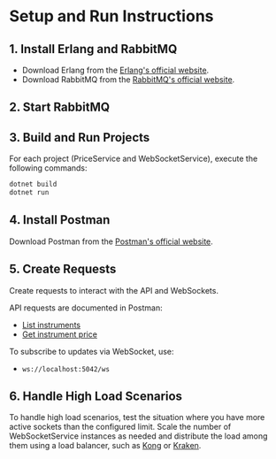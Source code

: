 # Setup and Run Instructions

## 1. Install Erlang and RabbitMQ

- Download Erlang from the [Erlang's official website](https://www.erlang.org/downloads).
- Download RabbitMQ from the [RabbitMQ's official website](https://www.rabbitmq.com/download.html).

## 2. Start RabbitMQ

## 3. Build and Run Projects

For each project (PriceService and WebSocketService), execute the following commands:

```bash
dotnet build
dotnet run
```

## 4. Install Postman

Download Postman from the [Postman's official website](https://www.postman.com/downloads/).

## 5. Create Requests

Create requests to interact with the API and WebSockets.

API requests are documented in Postman:

- [List instruments](http://localhost:5277/instruments/v1/list)
- [Get instrument price](http://localhost:5277/instruments/price/BTCUSD)

To subscribe to updates via WebSocket, use:

- `ws://localhost:5042/ws`

## 6. Handle High Load Scenarios

To handle high load scenarios, test the situation where you have more active sockets than the configured limit. Scale the number of WebSocketService instances as needed and distribute the load among them using a load balancer, such as [Kong](https://docs.konghq.com/gateway/latest/introduction/) or [Kraken](https://kraken.io/).
